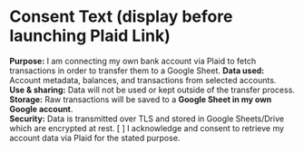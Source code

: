 # Consent Text (display before launching Plaid Link)
**Purpose:** I am connecting my own bank account via Plaid to fetch transactions in order to transfer them to a Google Sheet. 
**Data used:** Account metadata, balances, and transactions from selected accounts.  
**Use & sharing:** Data will not be used or kept outside of the transfer process.
**Storage:** Raw transactions will be saved to a **Google Sheet in my own Google account**.  
**Security:** Data is transmitted over TLS and stored in Google Sheets/Drive which are encrypted at rest.
[ ] I acknowledge and consent to retrieve my account data via Plaid for the stated purpose.
